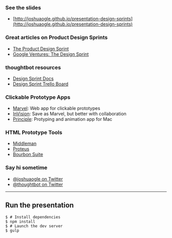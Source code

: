 ### See the slides
- [http://joshuaogle.github.io/presentation-design-sprints](http://joshuaogle.github.io/presentation-design-sprints)

### Great articles on Product Design Sprints
- [The Product Design Sprint](https://robots.thoughtbot.com/the-product-design-sprint)
- [Google Ventures: The Design Sprint](http://www.gv.com/sprint)

### thoughtbot resources
- [Design Sprint Docs](https://github.com/thoughtbot/design-sprint)
- [Design Sprint Trello Board](https://trello.com/b/lMmuSlkP/public-design-sprint-template)

### Clickable Prototype Apps
- [Marvel](http://marvelapp.com): Web app for clickable prototypes
- [InVision](http://invisionapp.com): Save as Marvel, but better with collaboration
- [Principle](http://principleformac.com): Protyping and animation app for Mac

### HTML Prototype Tools
- [Middleman](http://middlemanapp.com)
- [Proteus](http://thoughtbot.github.io/proteus)
- [Bourbon Suite](http://bourbon.io)

### Say hi sometime
- [@joshuaogle on Twitter](http://twitter.com/joshuaogle)
- [@thoughtbot on Twitter](http://twitter.com/thoughtbot)

---

## Run the presentation

```console
$ # Install dependencies
$ npm install
$ # Launch the dev server
$ gulp
```
